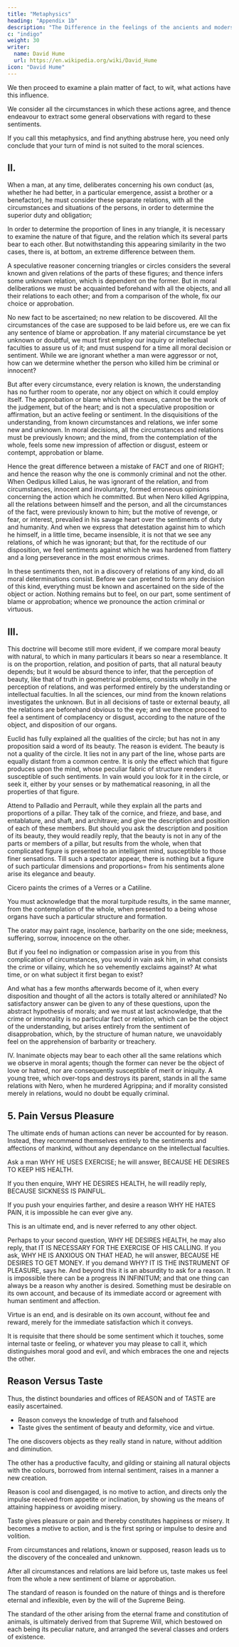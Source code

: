 ```yaml
---
title: "Metaphysics"
heading: "Appendix 1b"
description: "The Difference in the feelings of the ancients and modersn lead to their differences in eloquence"
c: "indigo"
weight: 30
writer:
  name: David Hume
  url: https://en.wikipedia.org/wiki/David_Hume
icon: "David Hume"
--- 
```




We then proceed to examine a plain matter of fact, to wit, what actions have this influence. 

We consider all the circumstances in which these actions agree, and thence endeavour to extract some general observations with regard to these sentiments. 


If you call this metaphysics, and find anything abstruse here, you need only conclude that your turn of mind is not suited to the moral sciences.

## II. 

When a man, at any time, deliberates concerning his own conduct (as, whether he had better, in a particular emergence, assist a brother or a benefactor), he must consider these separate relations, with all the circumstances and situations of the persons, in order to determine the superior duty and obligation; 

In order to determine the proportion of lines in any triangle, it is necessary to examine the nature of that figure, and the relation which its several parts bear to each other. But notwithstanding this appearing similarity in the two cases, there is, at bottom, an extreme difference between them.

A speculative reasoner concerning triangles or circles considers the several known and given relations of the parts of these figures; and thence infers some unknown relation, which is dependent on the former. But in moral deliberations we must be acquainted beforehand with all the objects, and all their relations to each other; and from a comparison of the whole, fix our choice or approbation.

No new fact to be ascertained; no new relation to be discovered. All the circumstances of the case are supposed to be laid before us, ere we can fix any sentence of blame or approbation. If any material circumstance be yet unknown or doubtful, we must first employ our inquiry or intellectual faculties to assure us of it; and must suspend for a time all moral decision or sentiment. While we are ignorant whether a man were aggressor or not, how can we determine whether the person who killed him be criminal or innocent? 

But after every circumstance, every relation is known, the understanding has no further room to operate, nor any object on which it could employ itself. The approbation or blame which then ensues, cannot be the work of the judgement, but of the heart; and is not a speculative proposition or affirmation, but an active feeling or sentiment. In the disquisitions of the understanding, from known circumstances and relations, we infer some new and unknown. In moral decisions, all the circumstances and relations must be previously known; and the mind, from the contemplation of the whole, feels some new impression of affection or disgust, esteem or contempt, approbation or blame.

Hence the great difference between a mistake of FACT and one of RIGHT; and hence the reason why the one is commonly criminal and not the other. When Oedipus killed Laius, he was ignorant of the relation, and from circumstances, innocent and involuntary, formed erroneous opinions concerning the action which he committed. But when Nero killed Agrippina, all the relations between himself and the person, and all the circumstances of the fact, were previously known to him; but the motive of revenge, or fear, or interest, prevailed in his savage heart over the sentiments of duty and humanity. And when we express that detestation against him to which he himself, in a little time, became insensible, it is not that we see any relations, of which he was ignorant; but that, for the rectitude of our disposition, we feel sentiments against which he was hardened from flattery and a long perseverance in the most enormous crimes.

In these sentiments then, not in a discovery of relations of any kind, do all moral determinations consist. Before we can pretend to form any decision of this kind, everything must be known and ascertained on the side of the object or action. Nothing remains but to feel, on our part, some sentiment of blame or approbation; whence we pronounce the action criminal or virtuous.

## III. 

This doctrine will become still more evident, if we compare moral beauty with natural, to which in many particulars it bears so near a resemblance. It is on the proportion, relation, and position of parts, that all natural beauty depends; but it would be absurd thence to infer, that the perception of beauty, like that of truth in geometrical problems, consists wholly in the perception of relations, and was performed entirely by the understanding or intellectual faculties. In all the sciences, our mind from the known relations investigates the unknown. But in all decisions of taste or external beauty, all the relations are beforehand obvious to the eye; and we thence proceed to feel a sentiment of complacency or disgust, according to the nature of the object, and disposition of our organs.

Euclid has fully explained all the qualities of the circle; but has not in any proposition said a word of its beauty. The reason is evident. The beauty is not a quality of the circle. It lies not in any part of the line, whose parts are equally distant from a common centre. It is only the effect which that figure produces upon the mind, whose peculiar fabric of structure renders it susceptible of such sentiments. In vain would you look for it in the circle, or seek it, either by your senses or by mathematical reasoning, in all the properties of that figure.

Attend to Palladio and Perrault, while they explain all the parts and proportions of a pillar. They talk of the cornice, and frieze, and base, and entablature, and shaft, and architrave; and give the description and position of each of these members. But should you ask the description and position of its beauty, they would readily reply, that the beauty is not in any of the parts or members of a pillar, but results from the whole, when that complicated figure is presented to an intelligent mind, susceptible to those finer sensations. Till such a spectator appear, there is nothing but a figure of such particular dimensions and proportions=  from his sentiments alone arise its elegance and beauty.

Cicero paints the crimes of a Verres or a Catiline. 

You must acknowledge that the moral turpitude results, in the same manner, from the contemplation of the whole, when presented to a being whose organs have such a particular structure and formation.

The orator may paint rage, insolence, barbarity on the one side; meekness, suffering, sorrow, innocence on the other. 

But if you feel no indignation or compassion arise in you from this complication of circumstances, you would in vain ask him, in what consists the crime or villainy, which he so vehemently exclaims against? At what time, or on what subject it first began to exist? 

And what has a few months afterwards become of it, when every disposition and thought of all the actors is totally altered or annihilated? No satisfactory answer can be given to any of these questions, upon the abstract hypothesis of morals; and we must at last acknowledge, that the crime or immorality is no particular fact or relation, which can be the object of the understanding, but arises entirely from the sentiment of disapprobation, which, by the structure of human nature, we unavoidably feel on the apprehension of barbarity or treachery.

IV. Inanimate objects may bear to each other all the same relations which we observe in moral agents; though the former can never be the object of love or hatred, nor are consequently susceptible of merit or iniquity. A young tree, which over-tops and destroys its parent, stands in all the same relations with Nero, when he murdered Agrippina; and if morality consisted merely in relations, would no doubt be equally criminal.


## 5. Pain Versus Pleasure

The ultimate ends of human actions can never be accounted for by reason. Instead, they recommend themselves entirely to the sentiments and affections of mankind, without any dependance on the intellectual faculties. 

Ask a man WHY HE USES EXERCISE; he will answer, BECAUSE HE DESIRES TO KEEP HIS HEALTH. 

If you then enquire, WHY HE DESIRES HEALTH, he will readily reply, BECAUSE SICKNESS IS PAINFUL. 

If you push your enquiries farther, and desire a reason WHY HE HATES PAIN, it is impossible he can ever give any. 

This is an ultimate end, and is never referred to any other object.

Perhaps to your second question, WHY HE DESIRES HEALTH, he may also reply, that IT IS NECESSARY FOR THE EXERCISE OF HIS CALLING. If you ask, WHY HE IS ANXIOUS ON THAT HEAD, he will answer, BECAUSE HE DESIRES TO GET MONEY. If you demand WHY? IT IS THE INSTRUMENT OF PLEASURE, says he. And beyond this it is an absurdity to ask for a reason. It is impossible there can be a progress IN INFINITUM; and that one thing can always be a reason why another is desired. Something must be desirable on its own account, and because of its immediate accord or agreement with human sentiment and affection.

Virtue is an end, and is desirable on its own account, without fee and reward, merely for the immediate satisfaction which it conveys.

It is requisite that there should be some sentiment which it touches, some internal taste or feeling, or whatever you may please to call it, which distinguishes moral good and evil, and which embraces the one and rejects the other.


## Reason Versus Taste

Thus, the distinct boundaries and offices of REASON and of TASTE are easily ascertained. 
- Reason conveys the knowledge of truth and falsehood
- Taste gives the sentiment of beauty and deformity, vice and virtue. 

The one discovers objects as they really stand in nature, without addition and diminution.

The other has a productive faculty, and gilding or staining all natural objects with the colours, borrowed from internal sentiment, raises in a manner a new creation. 

Reason is cool and disengaged, is no motive to action, and directs only the impulse received from appetite or inclination, by showing us the means of attaining happiness or avoiding misery.

Taste gives pleasure or pain and thereby constitutes happiness or misery. It becomes a motive to action, and is the first spring or impulse to desire and volition. 

From circumstances and relations, known or supposed, reason leads us to the discovery of the concealed and unknown.

After all circumstances and relations are laid before us, taste makes us feel from the whole a new sentiment of blame or approbation. 

The standard of reason is founded on the nature of things and is therefore eternal and inflexible, even by the will of the Supreme Being.

The standard of the other arising from the eternal frame and constitution of animals, is ultimately derived from that Supreme Will, which bestowed on each being its peculiar nature, and arranged the several classes and orders of existence.
